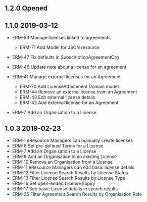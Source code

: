 ## 1.2.0 Opened

## 1.1.0 2019-03-12
 * ERM-59 Manage licenses linked to agreements
   * ERM-71 Add Model for JSON resource

 * ERM-47 Fix defaults in SubsciriptionAgreementOrg
 
 * ERM-46 Update note about a license for an agreement
 
 * ERM-41 Manage external licenses for an Agreement
   * ERM-70 Add LicenseAttachment Domain model
   * ERM-44 Remove an external license from an Agreement
   * ERM-43 Edit external license details
   * ERM-42 Add external license for an Agreement
 
 * ERM-7 	Add an Organisation to a License 

## 1.0.3 2019-02-23

 * ERM-1 eResource Managers can manually create licenses
 * ERM-6 Set pre-defined Terms for a License
 * ERM-7 Add an Organisation to a License
 * ERM-8 Add an Organisation to an existing License
 * ERM-10 Remove an Organisation from a License
 * ERM-11 eResource Managers can edit basic license details
 * ERM-12 Filter License Search Results by License Status
 * ERM-13 Filter License Search Results by License Type
 * ERM-16 Set open-ended License Expiry
 * ERM-17 See basic License details in search results
 * ERM-35 Filter Agreement Search Results by Organisation Role
